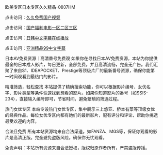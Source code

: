 欧美专区日本专区久久精品-0807HM

点击访问：<a href="https://heiliaowzu4ur.pages.dev">久久免费国产视频</a>

点击访问：<a href="https://heiliaoxwd5i8.pages.dev">国产福利电影一区二区三区</a>

点击访问：<a href="https://heiliaoe8ajia.pages.dev">日韩中文字幕在线播放</a>

点击访问：<a href="https://heiliaoxqkkct.pages.dev">亚洲精品99中文字幕</a>

日本AV免费资源｜高清番号免费观
如果你在寻找日本AV免费资源，本站为你提供最全的日本成人影片，每日更新，全部免费，并且高清流畅，完全无广告。我们汇聚了来自S1、IDEAPOCKET、Prestige等顶级片厂的最新番号资源，确保你能第一时间观看到最热门的影片。

精准筛选，轻松查找
本站提供了精确搜索功能，你可以根据影片编号、女优名字、影片类型等条件快速找到想看的影片。如果你知道影片的番号（如SSIS-234），直接输入编号即可，节省时间，避免繁琐的筛选过程。

热门女优专区
本站专设热门女优专区，集中展示三上悠亚、桥本有菜等顶级女优的经典作品。每位女优专区内都有她们的最新影片，配有评分和评论，帮助你挑选最受欢迎的内容。

合法且免费
所有本站资源均来自合法渠道，如FANZA、MGS等，保证你观看的影片是高清正版。完全避免盗版风险，确保你无忧观看。

免责声明：本站所有资源来自合法授权，版权归原作者所有，严禁盗版传播。



<span style="display:none;">[Canonical link](）</span>
